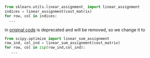 ```python
from sklearn.utils.linear_assignment_ import linear_assignment
indices = linear_assignment(cost_matrix)
for row, col in indices:
  ...
```
in [original code](https://github.com/nwojke/deep_sort/blob/master/deep_sort/linear_assignment.py) is deprecated and will be removed, so we change it to 
```python
from scipy.optimize import linear_sum_assignment
row_ind, col_ind = linear_sum_assignment(cost_matrix)
for row, col in zip(row_ind,col_ind):
   ...
```
